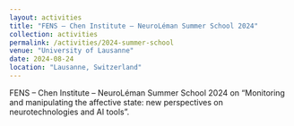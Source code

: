 ```yaml
---
layout: activities
title: "FENS – Chen Institute – NeuroLéman Summer School 2024"
collection: activities
permalink: /activities/2024-summer-school
venue: "University of Lausanne"
date: 2024-08-24
location: "Lausanne, Switzerland"
---
```

FENS – Chen Institute – NeuroLéman Summer School 2024 on “Monitoring and manipulating the affective state: new perspectives on neurotechnologies and AI tools”.
